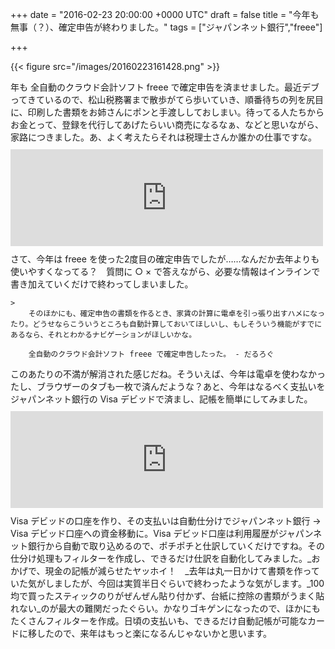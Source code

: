 
+++
date = "2016-02-23 20:00:00 +0000 UTC"
draft = false
title = "今年も無事（？）、確定申告が終わりました。"
tags = ["ジャパンネット銀行","freee"]

+++


{{< figure src="/images/20160223161428.png"  >}}

年も 全自動のクラウド会計ソフト freee で確定申告を済ませました。最近デブってきているので、松山税務署まで散歩がてら歩いていき、順番待ちの列を尻目に、印刷した書類をお姉さんにポンと手渡ししておしまい。待ってる人たちからお金とって、登録を代行してあげたらいい商売になるなぁ、などと思いながら、家路につきました。あ、よく考えたらそれは税理士さんか誰かの仕事ですな。<iframe src="https://hatenablog-parts.com/embed?url=https%3A%2F%2Fwww.freee.co.jp%2F" title="会計ソフト freee (フリー) | 無料から使えるクラウド会計ソフト" class="embed-card embed-webcard" scrolling="no" frameborder="0" style="display: block; width: 100%; height: 155px; max-width: 500px; margin: 10px 0px;"></iframe>さて、今年は freee を使った2度目の確定申告でしたが……なんだか去年よりも使いやすくなってる？　質問に ○ × で答えながら、必要な情報はインラインで書き加えていくだけで終わってしまいました。

    >
        そのほかにも、確定申告の書類を作るとき、家賃の計算に電卓を引っ張り出すハメになったり。どうせならこういうところも自動計算しておいてほしいし、もしそういう機能がすでにあるなら、それとわかるナビゲーションがほしいかな。

        全自動のクラウド会計ソフト freee で確定申告したった。 - だるろぐ
    
このあたりの不満が解消された感じだね。そういえば、今年は電卓を使わなかったし、ブラウザーのタブも一枚で済んだような？あと、今年はなるべく支払いをジャパンネット銀行の Visa デビッドで済まし、記帳を簡単にしてみました。<iframe src="https://hatenablog-parts.com/embed?url=https%3A%2F%2Fsupport.freee.co.jp%2Fhc%2Fja%2Farticles%2F202847680-%25E3%2583%2587%25E3%2583%2593%25E3%2583%2583%25E3%2583%2588%25E3%2582%25AB%25E3%2583%25BC%25E3%2583%2589%25E3%2581%25AE%25E5%2588%25A9%25E7%2594%25A8%25E5%2586%2585%25E5%25AE%25B9%25E3%2582%2592%25E8%25A8%2598%25E5%25B8%25B3%25E3%2581%2599%25E3%2582%258B" title="デビットカードの利用内容を記帳する" class="embed-card embed-webcard" scrolling="no" frameborder="0" style="display: block; width: 100%; height: 155px; max-width: 500px; margin: 10px 0px;"></iframe>Visa デビッドの口座を作り、その支払いは自動仕分けでジャパンネット銀行 → Visa デビッド口座への資金移動に。Visa デビッド口座は利用履歴がジャパンネット銀行から自動で取り込めるので、ポチポチと仕訳していくだけですね。その仕分け処理もフィルターを作成し、できるだけ仕訳を自動化してみました。_おかげで、現金の記帳が減らせたヤッホイ！　_去年は丸一日かけて書類を作っていた気がしましたが、今回は実質半日ぐらいで終わったような気がします。_100均で買ったスティックのりがぜんぜん貼り付かず、台紙に控除の書類がうまく貼れない_のが最大の難関だったぐらい。かなりゴキゲンになったので、ほかにもたくさんフィルターを作成。日頃の支払いも、できるだけ自動記帳が可能なカードに移したので、来年はもっと楽になるんじゃないかと思います。


